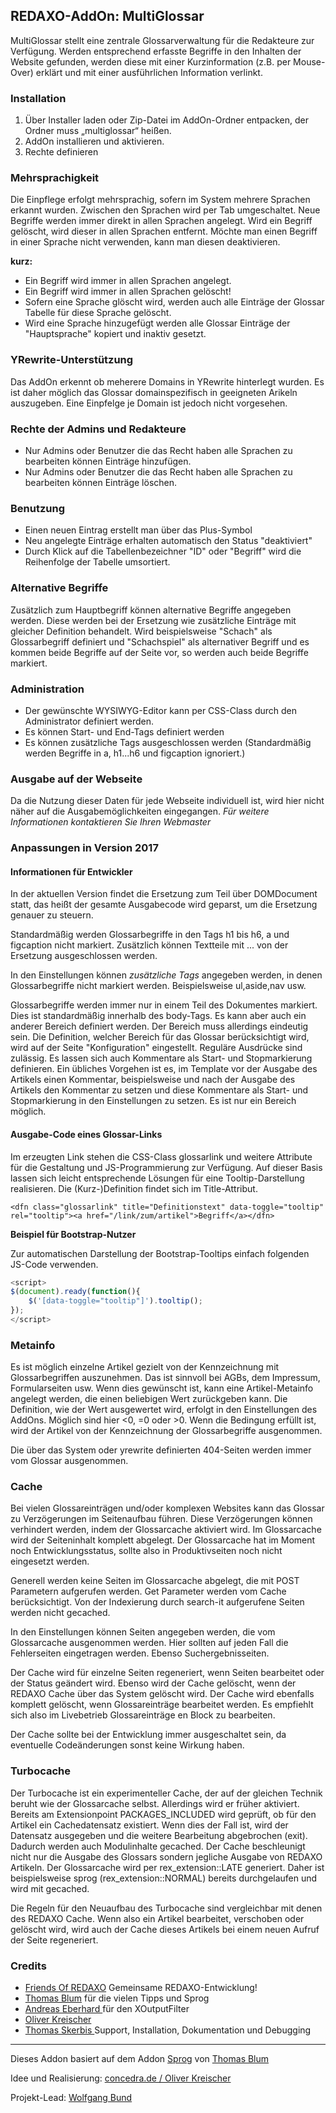 ## REDAXO-AddOn: MultiGlossar

MultiGlossar stellt eine zentrale Glossarverwaltung für die Redakteure zur Verfügung. Werden entsprechend erfasste Begriffe in den Inhalten der Website gefunden, werden diese mit einer Kurzinformation (z.B. per Mouse-Over) erklärt und mit einer ausführlichen Information verlinkt.

### Installation
1. Über Installer laden oder Zip-Datei im AddOn-Ordner entpacken, der Ordner muss „multiglossar“ heißen.
2. AddOn installieren und aktivieren.
3. Rechte definieren

### Mehrsprachigkeit
Die Einpflege erfolgt mehrsprachig, sofern im System mehrere Sprachen erkannt wurden. Zwischen den Sprachen wird per Tab umgeschaltet. 
Neue Begriffe werden immer direkt in allen Sprachen angelegt. Wird ein Begriff gelöscht, wird dieser in allen Sprachen entfernt. 
Möchte man einen Begriff in einer Sprache nicht verwenden, kann man diesen deaktivieren. 

**kurz:**
- Ein Begriff wird immer in allen Sprachen angelegt.
- Ein Begriff wird immer in allen Sprachen gelöscht!
- Sofern eine Sprache glöscht wird, werden auch alle Einträge der Glossar Tabelle für diese Sprache gelöscht.
- Wird eine Sprache hinzugefügt werden alle Glossar Einträge der "Hauptsprache" kopiert und inaktiv gesetzt.

### YRewrite-Unterstützung
Das AddOn erkennt ob meherere Domains in YRewrite hinterlegt wurden. Es ist daher möglich das Glossar domainspezifisch in geeigneten Arikeln auszugeben. Eine Einpfelge je Domain ist jedoch nicht vorgesehen. 

### Rechte der Admins und Redakteure
- Nur Admins oder Benutzer die das Recht haben alle Sprachen zu bearbeiten können Einträge hinzufügen.
- Nur Admins oder Benutzer die das Recht haben alle Sprachen zu bearbeiten können Einträge löschen.

### Benutzung 
- Einen neuen Eintrag erstellt man über das Plus-Symbol
- Neu angelegte Einträge erhalten automatisch den Status "deaktiviert"
- Durch Klick auf die Tabellenbezeichner "ID" oder "Begriff" wird die Reihenfolge der Tabelle umsortiert.

### Alternative Begriffe
Zusätzlich zum Hauptbegriff können alternative Begriffe angegeben werden. Diese werden bei der Ersetzung wie zusätzliche Einträge mit gleicher Definition behandelt. Wird beispielsweise "Schach" als Glossarbegriff definiert und "Schachspiel" als alternativer Begriff und es kommen beide Begriffe auf der Seite vor, so werden auch beide Begriffe markiert.

### Administration
- Der gewünschte WYSIWYG-Editor kann per CSS-Class durch den Administrator definiert werden. 
- Es können Start- und End-Tags definiert werden
- Es können zusätzliche Tags ausgeschlossen werden (Standardmäßig werden Begriffe in a, h1...h6 und figcaption ignoriert.)

### Ausgabe auf der Webseite
Da die Nutzung dieser Daten für jede Webseite individuell ist, wird hier nicht näher auf die Ausgabemöglichkeiten eingegangen.
_Für weitere Informationen kontaktieren Sie Ihren Webmaster_


### Anpassungen in Version 2017

#### Informationen für Entwickler

In der aktuellen Version findet die Ersetzung zum Teil über DOMDocument statt, das heißt der gesamte Ausgabecode wird geparst, um die Ersetzung genauer zu steuern.

Standardmäßig werden Glossarbegriffe in den Tags h1 bis h6, a und figcaption nicht markiert. Zusätzlich können Textteile mit <!--exclude-->...<!--endexclude--> von der Ersetzung ausgeschlossen werden.

In den Einstellungen können *zusätzliche Tags* angegeben werden, in denen Glossarbegriffe nicht markiert werden. Beispielsweise ul,aside,nav usw.

Glossarbegriffe werden immer nur in einem Teil des Dokumentes markiert. Dies ist standardmäßig innerhalb des body-Tags. Es kann aber auch ein anderer Bereich definiert werden. Der Bereich muss allerdings eindeutig sein.
Die Definition, welcher Bereich für das Glossar berücksichtigt wird, wird auf der Seite "Konfiguration" eingestellt. Reguläre Ausdrücke sind zulässig. Es lassen sich auch Kommentare als Start- und Stopmarkierung definieren. Ein übliches Vorgehen ist es, im Template vor der Ausgabe des Artikels einen Kommentar, beispielsweise <!--glossar_start--> und nach der Ausgabe des Artikels den Kommentar <!--glossar_stop--> zu setzen und diese Kommentare als Start- und Stopmarkierung in den Einstellungen zu setzen.
Es ist nur ein Bereich möglich.

#### Ausgabe-Code eines Glossar-Links

Im erzeugten Link stehen die CSS-Class glossarlink und weitere Attribute für die Gestaltung und JS-Programmierung zur Verfügung. Auf dieser Basis lassen sich leicht entsprechende Lösungen für eine Tooltip-Darstellung realisieren. Die (Kurz-)Definition findet sich im Title-Attribut. 

`<dfn class="glossarlink" title="Definitionstext" data-toggle="tooltip" rel="tooltip"><a href="/link/zum/artikel">Begriff</a></dfn>`

**Beispiel für Bootstrap-Nutzer**

Zur automatischen Darstellung der Bootstrap-Tooltips einfach folgenden JS-Code verwenden. 
```javascript
<script>
$(document).ready(function(){
    $('[data-toggle="tooltip"]').tooltip(); 
});
</script>
```

### Metainfo

Es ist möglich einzelne Artikel gezielt von der Kennzeichnung mit Glossarbegriffen auszunehmen. Das ist sinnvoll bei AGBs, dem Impressum, Formularseiten usw. Wenn dies gewünscht ist, kann eine Artikel-Metainfo angelegt werden, die einen beliebigen Wert zurückgeben kann. Die Definition, wie der Wert ausgewertet wird, erfolgt in den Einstellungen des AddOns. Möglich sind hier <0, =0 oder >0. Wenn die Bedingung erfüllt ist, wird der Artikel von der Kennzeichnung der Glossarbegriffe ausgenommen.

Die über das System oder yrewrite definierten 404-Seiten werden immer vom Glossar ausgenommen.

### Cache

Bei vielen Glossareinträgen und/oder komplexen Websites kann das Glossar zu Verzögerungen im Seitenaufbau führen. Diese Verzögerungen können verhindert werden, indem der Glossarcache aktiviert wird. Im Glossarcache wird der Seiteninhalt komplett abgelegt. Der Glossarcache hat im Moment noch Entwicklungsstatus, sollte also in Produktivseiten noch nicht eingesetzt werden.

Generell werden keine Seiten im Glossarcache abgelegt, die mit POST Parametern aufgerufen werden. Get Parameter werden vom Cache berücksichtigt. Von der Indexierung durch search-it aufgerufene Seiten werden nicht gecached.

In den Einstellungen können Seiten angegeben werden, die vom Glossarcache ausgenommen werden. Hier sollten auf jeden Fall die Fehlerseiten eingetragen werden. Ebenso Suchergebnisseiten.

Der Cache wird für einzelne Seiten regeneriert, wenn Seiten bearbeitet oder der Status geändert wird. Ebenso wird der Cache gelöscht, wenn der REDAXO Cache über das System gelöscht wird. Der Cache wird ebenfalls komplett gelöscht, wenn Glossareinträge bearbeitet werden. Es empfiehlt sich also im Livebetrieb Glossareinträge en Block zu bearbeiten.

Der Cache sollte bei der Entwicklung immer ausgeschaltet sein, da eventuelle Codeänderungen sonst keine Wirkung haben.

### Turbocache

Der Turbocache ist ein experimenteller Cache, der auf der gleichen Technik beruht wie der Glossarcache selbst. Allerdings wird er früher aktiviert. Bereits am Extensionpoint PACKAGES_INCLUDED wird geprüft, ob für den Artikel ein Cachedatensatz existiert. Wenn dies der Fall ist, wird der Datensatz ausgegeben und die weitere Bearbeitung abgebrochen (exit). Dadurch werden auch Modulinhalte gecached. Der Cache beschleunigt nicht nur die Ausgabe des Glossars sondern jegliche Ausgabe von REDAXO Artikeln. Der Glossarcache wird per rex_extension::LATE generiert. Daher ist beispielsweise sprog (rex_extension::NORMAL) bereits durchgelaufen und wird mit gecached.

Die Regeln für den Neuaufbau des Turbocache sind vergleichbar mit denen des REDAXO Cache. Wenn also ein Artikel bearbeitet, verschoben oder gelöscht wird, wird auch der Cache dieses Artikels bei einem neuen Aufruf der Seite regeneriert.


### Credits

* [Friends Of REDAXO](https://github.com/FriendsOfREDAXO) Gemeinsame REDAXO-Entwicklung!
* [Thomas Blum](https://github.com/tbaddade) für die vielen Tipps und Sprog
* [Andreas Eberhard ](https://github.com/aeberhard) für den XOutputFilter
* [Oliver Kreischer ](http://concedra.de)
* [Thomas Skerbis ](http://klxm.de) Support, Installation, Dokumentation und Debugging

---

Dieses Addon basiert auf dem Addon [Sprog](https://github.com/tbaddade/redaxo_sprog) von [Thomas Blum](https://github.com/tbaddade)

Idee und Realisierung: [concedra.de / Oliver Kreischer](http://concedra.de)

Projekt-Lead: [Wolfgang Bund](http://agile-websites.de)
